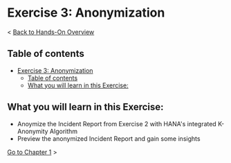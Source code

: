 # Exercise 3: Anonymization

< [Back to Hands-On Overview](../README.md)

## Table of contents

<!-- TOC -->

- [Exercise 3: Anonymization](#exercise-3-anonymization)
  - [Table of contents](#table-of-contents)
  - [What you will learn in this Exercise:](#what-you-will-learn-in-this-exercise)

<!-- /TOC -->

## What you will learn in this Exercise:

- Anoymize the Incident Report from Exercise 2 with HANA's integrated K-Anonymity Algorithm
- Preview the anonymized Incident Report and gain some insights

[Go to Chapter 1](./Exercise3_Chapter1.md) >
